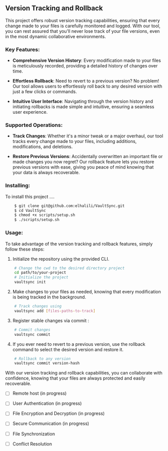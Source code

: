## Version Tracking and Rollback

This project offers robust version tracking capabilities, ensuring that every change made to your files is carefully monitored and logged. With our tool, you can rest assured that you'll never lose track of your file versions, even in the most dynamic collaborative environments.

### Key Features:

- **Comprehensive Version History**: Every modification made to your files is meticulously recorded, providing a detailed history of changes over time.
  
- **Effortless Rollback**: Need to revert to a previous version? No problem! Our tool allows users to effortlessly roll back to any desired version with just a few clicks or commands.
  
- **Intuitive User Interface**: Navigating through the version history and initiating rollbacks is made simple and intuitive, ensuring a seamless user experience.

### Supported Operations:

- **Track Changes**: Whether it's a minor tweak or a major overhaul, our tool tracks every change made to your files, including additions, modifications, and deletions.
  
- **Restore Previous Versions**: Accidentally overwritten an important file or made changes you now regret? Our rollback feature lets you restore previous versions with ease, giving you peace of mind knowing that your data is always recoverable.

### Installing:
To install this project ....
```bash
	$ git clone git@github.com:elhalili/VaultSync.git
	$ cd VaultSync
	$ chmod +x scripts/setup.sh
	$ ./scripts/setup.sh
```

### Usage:

To take advantage of the version tracking and rollback features, simply follow these steps:
1. Initialize the repository using the provided CLI.
```bash
	# Change the cwd to the desired directory project
	cd path/to/your-project
	# Initialize the project
	vaultsync init
```
2. Make changes to your files as needed, knowing that every modification is being tracked in the background.
```bash
	# Track changes using
	vaultsync add [files-paths-to-track]
```
3. Register stable changes via commit :
```bash
	# Commit changes
	vaultsync commit
```
4. If you ever need to revert to a previous version, use the rollback command to select the desired version and restore it.
```bash
	# Rollback to any version 
	vaultsync commit version-hash
```

With our version tracking and rollback capabilities, you can collaborate with confidence, knowing that your files are always protected and easily recoverable.
- [ ] Remote host (in progress)
- [ ] User Authentication (in progress)
- [ ] File Encryption and Decryption (in progress)
- [ ] Secure Communication (in progress)
- [ ] File Synchronization
- [ ] Conflict Resolution

